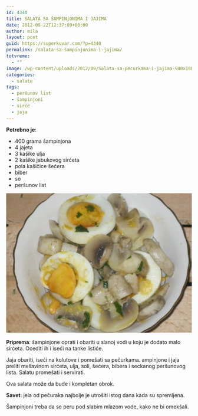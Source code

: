 ```yaml
---
id: 4340
title: SALATA SA ŠAMPINjONIMA I JAJIMA
date: 2012-09-22T12:37:09+00:00
author: mila
layout: post
guid: https://superkuvar.com/?p=4340
permalink: /salata-sa-šampinjonima-i-jajima/
totvreme:
  - ""
image: /wp-content/uploads/2012/09/Salata-sa-pecurkama-i-jajima-940x198.jpg
categories:
  - salate
tags:
  - peršunov list
  - šampinjoni
  - sirće
  - jaja
---
```

**Potrebno je**:

  * 400 grama šampinjona
  * 4 jajeta
  * 3 kašike ulja
  * 2 kašike jabukovog sirćeta
  * pola kašičice šećera
  * biber
  * so
  * peršunov list


![Salata sa pečurkama i jajima](/wp-content/uploads/2012/09/Salata-sa-pecurkama-i-jajima-1024x768.jpg)



**Priprema**: šampinjone oprati i obariti u slanoj vodi u koju je dodato malo sirćeta. Ocediti ih i iseći na tanke listiće.

Jaja obariti, iseći na kolutove i pomešati sa pečurkama.  ampinjone i jaja preliti mešavinom sirćeta, ulja, soli, šećera, bibera i seckanog peršunovog lista. Salatu promešati i servirati.

Ova salata može da bude i kompletan obrok.

**Savet**: jela od pečuraka najbolje je utrošiti istog dana kada su spremljena.

Šampinjoni treba da se peru pod slabim mlazom vode, kako ne bi omekšali.